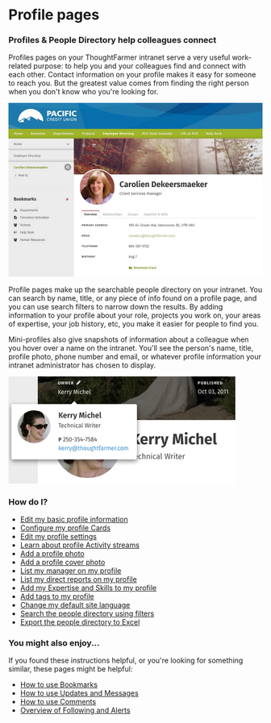 # Profile pages

### Profiles & People Directory help colleagues connect

Profiles pages on your ThoughtFarmer intranet serve a very useful work-related purpose: to help you and your colleagues find and connect with each other. Contact information on your profile makes it easy for someone to reach you. But the greatest value comes from finding the right person when you don't know who you're looking for.

![](../../.gitbook/assets/1%20%2899%29.jpg)

Profile pages make up the searchable people directory on your intranet. You can search by name, title, or any piece of info found on a profile page, and you can use search filters to narrow down the results. By adding information to your profile about your role, projects you work on, your areas of expertise, your job history, etc, you make it easier for people to find you.

Mini-profiles also give snapshots of information about a colleague when you hover over a name on the intranet. You'll see the person's name, title, profile photo, phone number and email, or whatever profile information your intranet administrator has chosen to display.

![](../../.gitbook/assets/2%20%2824%29.png)



### How do I?

* [Edit my basic profile information](basic-profile-info.md)
* [Configure my profile Cards](configure-profile-cards.md)
* [Edit my profile settings](profile-settings.md)
* [Learn about profile Activity streams](profile-page-activity.md)
* [Add a profile photo](add-a-profile-photo.md)
* [Add a profile cover photo](add-a-profile-cover-photo.md)
* [List my manager on my profile](list-your-manager-on-your-profile.md)
* [List my direct reports on my profile](list-direct-reports-on-your-profile.md)
* [Add my Expertise and Skills to my profile](add-expertise-and-skills-to-your-profile.md)
* [Add tags to my profile](tag-your-profile.md)
* [Change my default site language](../languages-and-translation/set-default-language.md)
* [Search the people directory using filters](../search/search-the-people-directory.md)
* [Export the people directory to Excel](export-people-directly-to-excel.md)

### You might also enjoy...

If you found these instructions helpful, or you're looking for something similar, these pages might be helpful:

* [How to use Bookmarks](../basic-features/bookmarks/)
* [How to use Updates and Messages](../basic-features/updates-and-messages.md)
* [How to use Comments](../basic-features/comments/)
* [Overview of Following and Alerts](../basic-features/following-and-alerts/)


